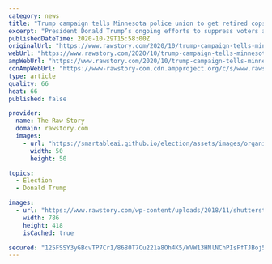 ```yaml
---
category: news
title: "Trump campaign tells Minnesota police union to get retired cops to be ‘Poll Challengers’"
excerpt: "President Donald Trump’s ongoing efforts to suppress voters are taking things to the next level in Minnesota, where his campaign is demanding the police union gather retired cops who will be “poll challengers."
publishedDateTime: 2020-10-29T15:58:00Z
originalUrl: "https://www.rawstory.com/2020/10/trump-campaign-tells-minnesota-police-union-to-get-retired-cops-to-be-poll-challengers/amp/"
webUrl: "https://www.rawstory.com/2020/10/trump-campaign-tells-minnesota-police-union-to-get-retired-cops-to-be-poll-challengers/amp/"
ampWebUrl: "https://www.rawstory.com/2020/10/trump-campaign-tells-minnesota-police-union-to-get-retired-cops-to-be-poll-challengers/amp/"
cdnAmpWebUrl: "https://www-rawstory-com.cdn.ampproject.org/c/s/www.rawstory.com/2020/10/trump-campaign-tells-minnesota-police-union-to-get-retired-cops-to-be-poll-challengers/amp/"
type: article
quality: 66
heat: 66
published: false

provider:
  name: The Raw Story
  domain: rawstory.com
  images:
    - url: "https://smartableai.github.io/election/assets/images/organizations/rawstory.com-50x50.jpg"
      width: 50
      height: 50

topics:
  - Election
  - Donald Trump

images:
  - url: "https://www.rawstory.com/wp-content/uploads/2018/11/shutterstock_498487594.jpg"
    width: 786
    height: 418
    isCached: true

secured: "125FSSY3yGBcvTP7Cr1/8680T7Cu221a8Oh4K5/WVW13HNlNChPIsFfTJBoj57pGRTYVh89jS1kB1YXYjwnzCJHp1dGcTGLCCk1pIyAAYmYbnRcMgymWL+MgAPoaeeEib49YXM5zszYDTJy0twH9Ip8/zYsGEl0DzZT+mMsdbDuj0SgOGolyUIRAWE5lT/lY/j+r12dbfswoMYxRqpbFqweH6Ws0KmaXrLXcSvM1E0WWK7rVFB0ycGV0xnP9g05cErp0Ullc6C2Pges2nVk0Z15+m3L307VdVK6g/WZQerJ3zivYeCIBMqF7LhTH4eJfNLH1bIm5MwhJpO/Iy6DuYwft4yaVCvo2DTSSq3+zVQw=;PyHvH0IfswXVFVHuXkNVpw=="
---
```


